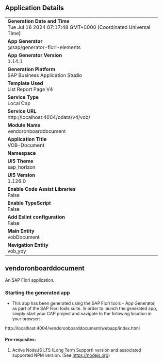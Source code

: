 ## Application Details
|               |
| ------------- |
|**Generation Date and Time**<br>Tue Jul 16 2024 07:17:48 GMT+0000 (Coordinated Universal Time)|
|**App Generator**<br>@sap/generator-fiori-elements|
|**App Generator Version**<br>1.14.1|
|**Generation Platform**<br>SAP Business Application Studio|
|**Template Used**<br>List Report Page V4|
|**Service Type**<br>Local Cap|
|**Service URL**<br>http://localhost:4004/odata/v4/vob/
|**Module Name**<br>vendoronboarddocument|
|**Application Title**<br>VOB-Document|
|**Namespace**<br>|
|**UI5 Theme**<br>sap_horizon|
|**UI5 Version**<br>1.126.0|
|**Enable Code Assist Libraries**<br>False|
|**Enable TypeScript**<br>False|
|**Add Eslint configuration**<br>False|
|**Main Entity**<br>vobDocument|
|**Navigation Entity**<br>vob_yoy|

## vendoronboarddocument

An SAP Fiori application.

### Starting the generated app

-   This app has been generated using the SAP Fiori tools - App Generator, as part of the SAP Fiori tools suite.  In order to launch the generated app, simply start your CAP project and navigate to the following location in your browser:

http://localhost:4004/vendoronboarddocument/webapp/index.html

#### Pre-requisites:

1. Active NodeJS LTS (Long Term Support) version and associated supported NPM version.  (See https://nodejs.org)


